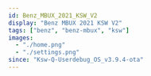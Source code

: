 ```yaml
---
id: Benz_MBUX_2021_KSW_V2
display: "Benz MBUX 2021 KSW V2"
tags: ["benz", "benz-mbux", "ksw"]
images:
  - "./home.png"
  - "./settings.png"
since: "Ksw-Q-Userdebug_OS_v3.9.4-ota"
---
```

